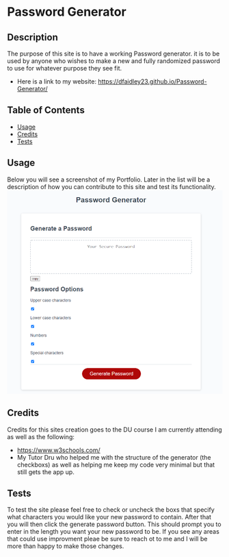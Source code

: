 # Password Generator

## Description
The purpose of this site is to have a working Password generator. it is to be used by anyone who wishes to make a new and fully randomized password to use for whatever purpose they see fit.

- Here is a link to my website: https://dfaidley23.github.io/Password-Generator/

## Table of Contents
- [Usage](#usage)
- [Credits](#credits)
- [Tests](#tests)

## Usage
Below you will see a screenshot of my Portfolio. Later in the list will be a description of how you can contribute to this site and test its functionality.
    ![Password Generator](screenshot.png)

## Credits
Credits for this sites creation goes to the DU course I am currently attending as well as the following:
- https://www.w3schools.com/
- My Tutor Dru who helped me with the structure of the generator (the checkboxs) as well as helping me keep my code very minimal but that still gets the app up.

## Tests
To test the site please feel free to check or uncheck the boxs that specify what characters you would like your new password to contain. After that you will then click the generate password button. This should prompt you to enter in the length you want your new password to be.
If you see any areas that could use improvment pleae be sure to reach ot to me and I will be more than happy to make those changes.